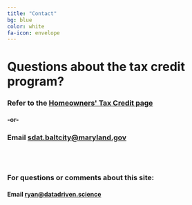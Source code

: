 ```yaml
---
title: "Contact"
bg: blue
color: white
fa-icon: envelope
---
```


# Questions about the tax credit program?


### Refer to the [**Homeowners' Tax Credit page**](http://www.dat.state.md.us/sdatweb/htc.html)


#### -or-

### Email [sdat.baltcity@maryland.gov](mailto:sdat.baltcity@maryland.gov)

<br><br>

### For questions or comments about this site:

#### Email [ryan@datadriven.science](mailto:ryan@datadriven.science) 
